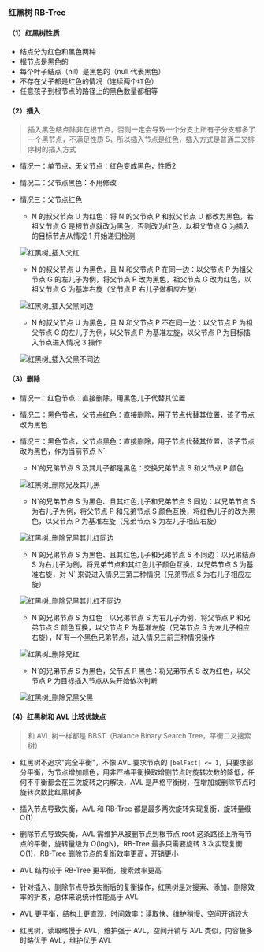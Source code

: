### 红黑树 RB-Tree

#### （1）红黑树性质

- 结点分为红色和黑色两种
- 根节点是黑色的
- 每个叶子结点（nil）是黑色的（null 代表黑色）
- 不存在父子都是红色的情况（连续两个红色）
- 任意孩子到根节点的路径上的黑色数量都相等

#### （2）插入

> 插入黑色结点除非在根节点，否则一定会导致一个分支上所有子分支都多了一个黑节点，不满足性质 5，所以插入节点是红色，插入方式是普通二叉排序树的插入方式

- 情况一：单节点，无父节点：红色变成黑色，性质2

- 情况二：父节点黑色：不用修改

- 情况三：父节点红色

  - N 的叔父节点 U 为红色：将 N 的父节点 P 和叔父节点 U 都改为黑色，若祖父节点 G 是根节点就改为黑色，否则改为红色，以祖父节点 G 为插入的目标节点从情况 1 开始递归检测

  ![红黑树_插入父红](C:\Users\13085\Desktop\One_Piece\数据结构\图片\红黑树_插入父红.png)

  - N 的叔父节点 U 为黑色，且 N 和父节点 P 在同一边：以父节点 P 为祖父节点 G 的左儿子为例，将父节点 P 改为黑色，祖父节点 G 改为红色，以祖父节点 G 为基准右旋（父节点 P 右儿子做相应左旋）

  ![红黑树_插入父黑同边](C:\Users\13085\Desktop\One_Piece\数据结构\图片\红黑树_插入父黑同边.png)

  - N 的叔父节点 U 为黑色，且 N 和父节点 P 不在同一边：以父节点 P 为祖父节点 G 的左儿子为例，以父节点 P 为基准左旋，以父节点 P 为目标插入节点进入情况 3 操作

  ![红黑树_插入父黑不同边](C:\Users\13085\Desktop\One_Piece\数据结构\图片\红黑树_插入父黑不同边.png)

#### （3）删除

- 情况一：红色节点：直接删除，用黑色儿子代替其位置

- 情况二：黑色节点，父节点红色：直接删除，用子节点代替其位置，该子节点改为黑色

- 情况三：黑色节点，父节点黑色：直接删除，用子节点代替其位置，该子节点改为黑色，作为当前节点 N`

  - N`的兄弟节点 S 及其儿子都是黑色：交换兄弟节点 S 和父节点 P 颜色

  ![红黑树_删除兄及其儿黑](C:\Users\13085\Desktop\One_Piece\数据结构\图片\红黑树_删除兄及其儿黑.png)

  - N`的兄弟节点 S 为黑色、且其红色儿子和兄弟节点 S 同边：以兄弟节点 S 为右儿子为例，将父节点 P 和兄弟节点 S 颜色互换，将红色儿子的改为黑色，以父节点 P 为基准左旋（兄弟节点 S 为左儿子相应右旋）

  ![红黑树_删除兄黑其儿红同边](C:\Users\13085\Desktop\One_Piece\数据结构\图片\红黑树_删除兄黑其儿红同边.png)

  - N\`的兄弟节点 S 为黑色、且其红色儿子和兄弟节点 S 不同边：以兄弟结点 S 为右儿子为例，将兄弟节点和其红色儿子颜色互换，以兄弟节点 S 为基准右旋，对 N\` 来说进入情况三第二种情况（兄弟节点 S 为右儿子相应左旋）

  ![红黑树_删除兄黑其儿红不同边](C:\Users\13085\Desktop\One_Piece\数据结构\图片\红黑树_删除兄黑其儿红不同边.png)

  - N\`的兄弟节点 S 为红色：以兄弟节点 S 为右儿子为例，将父节点 P 和兄弟节点 S 颜色互换，以父节点 P 为基准左旋（兄弟节点 S 为左儿子相应右旋），N\`有一个黑色兄弟节点，进入情况三前三种情况操作

  ![红黑树_删除兄红](C:\Users\13085\Desktop\One_Piece\数据结构\图片\红黑树_删除兄红.png)

  - N`的兄弟节点 S 为黑色，父节点 P 黑色：将兄弟节点 S 改为红色，以父节点 P 为目标插入节点从头开始依次判断

  ![红黑树_删除兄黑父黑](C:\Users\13085\Desktop\One_Piece\数据结构\图片\红黑树_删除兄黑父黑.png)

#### （4）红黑树和 AVL 比较优缺点

> 和 AVL 树一样都是 BBST（Balance Binary Search Tree，平衡二叉搜索树）

- 红黑树不追求"完全平衡"，不像 AVL 要求节点的 `|balFact| <= 1`，只要求部分平衡，为节点增加颜色，用非严格平衡换取增删节点时旋转次数的降低，任何不平衡都会在三次旋转之内解决，AVL 是严格平衡树，在增加或删除节点时旋转次数比红黑树多

- 插入节点导致失衡，AVL 和 RB-Tree 都是最多两次旋转实现复衡，旋转量级 O(1)
- 删除节点导致失衡，AVL 需维护从被删节点到根节点 root 这条路径上所有节点的平衡，旋转量级为 O(logN)，RB-Tree 最多只需要旋转 3 次实现复衡 O(1)，RB-Tree 删除节点的复衡效率更高，开销更小
- AVL 结构较于 RB-Tree 更平衡，搜索效率更高
- 针对插入、删除节点导致失衡后的复衡操作，红黑树是对搜索、添加、删除效率的折衷，总体来说统计性能高于 AVL
- AVL 更平衡，结构上更直观，时间效率：读取快、维护稍慢、空间开销较大
- 红黑树，读取略慢于 AVL，维护强于 AVL，空间开销与 AVL 类似，内容极多时略优于 AVL，维护优于 AVL